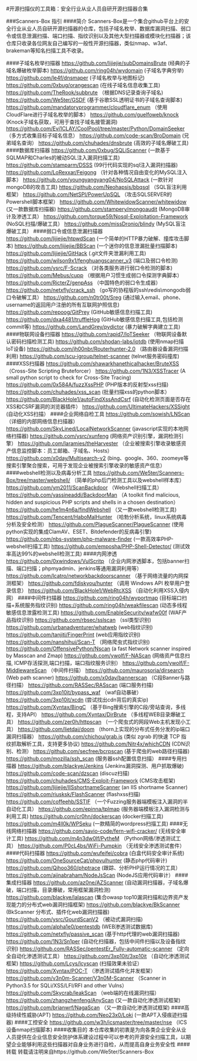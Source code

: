#开源扫描仪的工具箱：安全行业从业人员自研开源扫描器合集

###Scanners-Box 指引
####简介
Scanners-Box是一个集合github平台上的安全行业从业人员自研开源扫描器的仓库，包括子域名枚举、数据库漏洞扫描、弱口令或信息泄漏扫描、端口扫描、指纹识别以及其他大型扫描器或模块化扫描器；该仓库只收录各位网友自己编写的一般性开源扫描器，类似nmap、w3af、brakeman等知名扫描工具不收录。


####子域名枚举扫描器
	https://github.com/lijiejie/subDomainsBrute (经典的子域名爆破枚举脚本)
	https://github.com/ring04h/wydomain (子域名字典穷举)
	https://github.com/le4f/dnsmaper (子域名枚举与地图标记)
	https://github.com/0xbug/orangescan (在线子域名信息收集工具)
	https://github.com/TheRook/subbrute （根据DNS记录查询子域名)
	https://github.com/We5ter/GSDF (基于谷歌SSL透明证书的子域名查询脚本)
	https://github.com/mandatoryprogrammer/cloudflare_enum （使用CloudFlare进行子域名枚举的脚本）
	https://github.com/guelfoweb/knock (Knock子域名获取，可用于查找子域名接管漏洞)
	https://github.com/Evi1CLAY/CoolPool/tree/master/Python/DomainSeeker （多方式收集目标子域名信息）
	https://github.com/code-scan/BroDomain (兄弟域名查询）
	https://github.com/chuhades/dnsbrute (高效的子域名爆破工具)
####数据库扫描器
	https://github.com/0xbug/SQLiScanner (一款基于SQLMAP和Charles的被动SQL注入漏洞扫描工具)
	https://github.com/stamparm/DSSS (99行代码实现的sql注入漏洞扫描器)
	https://github.com/LoRexxar/Feigong （针对各种情况自由变化的MySQL注入脚本）
	https://github.com/youngyangyang04/NoSQLAttack (一款针对mongoDB的攻击工具)
	https://github.com/Neohapsis/bbqsql （SQL盲注利用框架）
	https://github.com/NetSPI/PowerUpSQL （攻击SQLSERVER的Powershell脚本框架）
	https://github.com/WhitewidowScanner/whitewidow (又一款数据库扫描器)
	https://github.com/stampery/mongoaudit (MongoDB审计及渗透工具）
	https://github.com/torque59/Nosql-Exploitation-Framework (NoSQL扫描/爆破工具）
	https://github.com/missDronio/blindy (MySQL盲注爆破工具）
####弱口令或信息泄漏扫描器
	https://github.com/lijiejie/htpwdScan (一个简单的HTTP暴力破解、撞库攻击脚本)
	https://github.com/lijiejie/BBScan (一个迷你的信息泄漏批量扫描脚本)
	https://github.com/lijiejie/GitHack (.git文件夹泄漏利用工具)
	https://github.com/wilson9x1/fenghuangscanner_v3 (端口及弱口令检测)
	https://github.com/ysrc/F-Scrack （对各类服务进行弱口令检测的脚本)
	https://github.com/Mebus/cupp （根据用户习惯生成弱口令探测字典脚本）
	https://github.com/RicterZ/genpAss （中国特色的弱口令生成器）
	https://github.com/netxfly/crack_ssh （go写的协程版的ssh\redis\mongodb弱口令破解工具）
	https://github.com/n0tr00t/Sreg (通过输入email、phone、username的返回用户注册的所有互联网护照信息)
	https://github.com/repoog/GitPrey (GitHub敏感信息扫描工具)
	https://github.com/dxa4481/truffleHog (GitHub敏感信息扫描工具,包括检测commit等)
	https://github.com/LandGrey/pydictor (暴力破解字典建立工具)
####物联网设备扫描器
	https://github.com/rapid7/IoTSeeker （物联网设备默认密码扫描检测工具)
	https://github.com/shodan-labs/iotdb (使用nmap扫描IoT设备)
	https://github.com/jh00nbr/Routerhunter-2.0 （路由器设备漏洞扫描利用)
	https://github.com/scu-igroup/telnet-scanner (telnet服务密码撞库)
####XSS扫描器
	https://github.com/shawarkhanethicalhacker/BruteXSS （Cross-Site Scripting Bruteforcer）
	https://github.com/1N3/XSSTracer (A small python script to check for Cross-Site Tracing)
	https://github.com/0x584A/fuzzXssPHP (PHP版本的反射型xss扫描)
	https://github.com/chuhades/xss_scan (批量扫描xss的python脚本）
	https://github.com/BlackHole1/autoFindXssAndCsrf (自动化检测页面是否存在XSS和CSRF漏洞的浏览器插件）
	https://github.com/UltimateHackers/XSSight (自动化XSS扫描）
####企业网络自检工具
	https://github.com/sowish/LNScan （详细的内部网络信息扫描器）
	https://github.com/SkyLined/LocalNetworkScanner (javascript实现的本地网络扫描器)
	https://github.com/ysrc/xunfeng (网络资产识别引擎，漏洞检测引擎）
	https://github.com/laramies/theHarvester （企业被搜索引擎收录敏感资产信息监控脚本：员工邮箱、子域名、Hosts）
	https://github.com/x0day/Multisearch-v2 (bing、google、360、zoomeye等搜索引擎聚合搜索，可用于发现企业被搜索引擎收录的敏感资产信息）
####webshell检测以及病毒分析工具
	https://github.com/We5ter/Scanners-Box/tree/master/webshell/ （简单的php后门检测工具以及webshell样本库）
	https://github.com/ym2011/ScanBackdoor （Webshell扫描工具）
	https://github.com/yassineaddi/BackdoorMan （A toolkit find malicious, hidden and suspicious PHP scripts and shells in a chosen destination）
	https://github.com/he1m4n6a/findWebshell （又一款webshell检测工具)
	https://github.com/Tencent/HaboMalHunter （哈勃分析系统，linux系统病毒分析及安全检测）
	https://github.com/PlagueScanner/PlagueScanner (使用python实现的集成ClamAV、ESET、Bitdefender的反病毒引擎)
	https://github.com/nbs-system/php-malware-finder (一款高效率PHP-webshell扫描工具)
	https://github.com/emposha/PHP-Shell-Detector/ (测试效率高达99%的webshell检测工具)
####内网渗透
	https://github.com/0xwindows/VulScritp （企业内网渗透脚本，包括banner扫描、端口扫描；phpmyadmin、jenkins等通用漏洞利用等）
	https://github.com/lcatro/networkbackdoorscanner （基于网络流量的内网探测框架）
	https://github.com/fdiskyou/hunter （调用 Windows API 枚举用户登录信息）
	https://github.com/BlackHole1/WebRtcXSS （自动化利用XSS入侵内网）
####中间件扫描器
	https://github.com/ring04h/wyportmap (目标端口扫描+系统服务指纹识别)
	https://github.com/ring04h/weakfilescan (动态多线程敏感信息泄露检测工具)
	https://github.com/EnableSecurity/wafw00f (WAF产品指纹识别)
	https://github.com/rbsec/sslscan （ssl类型识别)
	https://github.com/urbanadventurer/whatweb (web指纹识别)
	https://github.com/tanjiti/FingerPrint (web应用指纹识别)
	https://github.com/nanshihui/Scan-T （网络爬虫式指纹识别)
	https://github.com/OffensivePython/Nscan (a fast Network scanner inspired by Masscan and Zmap)
	https://github.com/ywolf/F-NAScan (网络资产信息扫描, ICMP存活探测,端口扫描，端口指纹服务识别）
	https://github.com/ywolf/F-MiddlewareScan （中间件扫描）
	https://github.com/maurosoria/dirsearch (Web path scanner)
	https://github.com/x0day/bannerscan （C段Banner与路径扫描）
	https://github.com/RASSec/RASscan (端口服务扫描)
	https://github.com/3xp10it/bypass_waf （waf自动暴破）
	https://github.com/3xp10it/xcdn (尝试找出cdn背后的真实ip)
	https://github.com/Xyntax/BingC （基于Bing搜索引擎的C段/旁站查询，多线程，支持API）
	https://github.com/Xyntax/DirBrute （多线程WEB目录爆破工具）
	https://github.com/zer0h/httpscan （一个爬虫式的网段Web主机发现小工具）
	https://github.com/lietdai/doom （thorn上实现的分布式任务分发的ip端口漏洞扫描器）
	https://github.com/chichou/grab.js (类似 zgrab 的快速 TCP 指纹抓取解析工具，支持更多协议)
	https://github.com/Nitr4x/whichCDN (CDN识别、检测）
	https://github.com/secfree/bcrpscan (基于爬虫的web路径扫描器)
	https://github.com/mozilla/ssh_scan (服务器ssh配置信息扫描）
####专用扫描器
	https://github.com/blackye/Jenkins (Jenkins漏洞探测、用户抓取爆破)
	https://github.com/code-scan/dzscan (discuz扫描)
	https://github.com/chuhades/CMS-Exploit-Framework (CMS攻击框架)
	https://github.com/lijiejie/IISshortnameScanner (an IIS shortname Scanner)
	https://github.com/riusksk/FlashScanner (flashxss扫描)
	https://github.com/coffeehb/SSTIF （一个Fuzzing服务器端模板注入漏洞的半自动化工具）
	https://github.com/epinna/tplmap (服务器端模板注入漏洞检测与利用工具)
	https://github.com/cr0hn/dockerscan (docker扫描工具)
	https://github.com/m4ll0k/WPSeku (一款精简的wordpress扫描工具)
####无线网络扫描器
	https://github.com/savio-code/fern-wifi-cracker/ (无线安全审计工具)
	https://github.com/m4n3dw0lf/PytheM （Python网络/渗透测试工具）
	https://github.com/P0cL4bs/WiFi-Pumpkin （无线安全渗透测试套件）
####代码扫描器
	https://github.com/wufeifei/cobra (白盒代码安全审计系统)
	https://github.com/OneSourceCat/phpvulhunter (静态php代码审计)
	https://github.com/Qihoo360/phptrace (跟踪、分析PHP运行情况的工具）
	https://github.com/ajinabraham/NodeJsScan (NodeJS应用代码审计）
####集成扫描器
	https://github.com/az0ne/AZScanner (自动漏洞扫描器，子域名爆破，端口扫描，目录爆破，常用框架漏洞检测)
	https://github.com/blackye/lalascan (集合owasp top10漏洞扫描和边界资产发现能力的分布式web漏洞扫描框架)
	https://github.com/blackye/BkScanner (BkScanner 分布式、插件化web漏洞扫描器)
	https://github.com/ysrc/GourdScanV2 （被动式漏洞扫描)
	https://github.com/alpha1e0/pentestdb (WEB渗透测试数据库)
	https://github.com/netxfly/passive_scan (基于http代理的web漏洞扫描器)
	https://github.com/1N3/Sn1per (自动化扫描器，包括中间件扫描以及设备指纹识别)
	https://github.com/RASSec/pentestEr_Fully-automatic-scanner （定向全自动化渗透测试工具）
	https://github.com/3xp10it/3xp10it （自动化渗透测试框架)
	https://github.com/Lcys/lcyscan (扫描效果未验证）
	https://github.com/Xyntax/POC-T （渗透测试插件化并发框架）
	https://github.com/v3n0m-Scanner/V3n0M-Scanner （Scanner in Python3.5 for SQLi/XSS/LFI/RFI and other Vulns）
	https://github.com/Skycrab/leakScan （web端的在线漏洞扫描）
	https://github.com/zhangzhenfeng/AnyScan (又一款自动化渗透测试框架)
	https://github.com/brianwrf/NagaScan （又一款自动化渗透测试框架)
####高级持续性威胁(APT)
	https://github.com/Neo23x0/Loki (一款APT入侵痕迹扫描器)
####工控安全
	https://github.com/w3h/icsmaster/tree/master/nse （ICS设备nmap扫描脚本)
####收集目的
 	本仓库收集的初衷是为向各类企业安全从业人员提供在企业信息安全防护体系建设过程中可以参考的开源安全扫描工具，以期望企业能够利用这些扫描器对自身业务进行自检，从而提高自身业务安全性
####转载
转载请注明来自https://github.com/We5ter/Scanners-Box